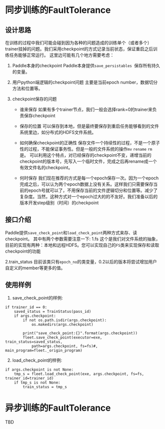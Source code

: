 # 同步训练的FaultTolerance
## 设计思路
在训练的过程中我们可能会碰到因为各种的问题造成的训练单个（或者多个）trainer挂掉的问题。我们采用checkpoint的方式记录当前状态，保证重启之后训练任务能够正常运行。
这里边可能有几个地方需要考虑：

1. Paddle本身的checkpoint
Paddle本身提供`save_persistables `保存所有持久的变量。

2. 用户python端逻辑的checkpoint问题
主要是当前epoch number，数据切分方法和位置等。

3. checkpoint保存的问题
   - 谁来保存
   如果有多个trainer节点，我们一般会选择rank=0的trainer来负责保存checkpoint

   - 保存的位置
   可以保存到本地，但是最终要保存到重启任务能够看到的文件系统里边，如分布式的HDFS文件系统。

   - 如何确保checkpoint的正确性
   保存文件一个持续性的过程，不是一个原子性的过程，不能保证事务性。但是一般的文件系统的操作`mv` `rename` `rm` 是。
   可以利用这个特点，对已经保存的checkpoint不变，递增当前的 checkpoint的版本号，先写入一个临时文件，完成之后再rename成一个有效文件名的checkpoint。

   - 何时保存
   我们现在推荐的方式是每一个epoch保存一次。因为一个epoch完成之后，可以认为两个epoch数据上没有关系。这样我们只需要保存当前的epoch号就可以了，不用保存当前的文件逻辑切分和位置等。减少了复杂度。当然，这种方式对一个epoch过大的的不友好。我们准备以后的版本开发step级别（时间）的checkpoint

## 接口介绍
Paddle提供`save_check_point`和`load_check_point`两种方式来存、读checkpoint。
其中有两个参数需要注意一下:
1.fs
这个是我们对文件系统的抽象，目前的实现有两种：本地和远程HDFS。您可以实现自己的`FS`类来实现保存和读取checkpoint的功能

2.train_status
目前该类只有`epoch_no`的类变量，0.2以后的版本将尝试增加用户自定义的member等更多的值。

## 使用样例
1. save_check_point的样例:

```
if trainer_id == 0:
    saved_status = TrainStatus(pass_id)
    if args.checkpoint:
        if not os.path.isdir(args.checkpoint):
            os.makedirs(args.checkpoint)

        print("save_check_point:{}".format(args.checkpoint))
        fleet.save_check_point(executor=exe, train_status=saved_status,
            path=args.checkpoint, fs=fs)#, main_program=fleet._origin_program)
```

2. load_check_point的样例:

```
if args.checkpoint is not None:
    tmp_s = fleet.load_check_point(exe, args.checkpoint, fs=fs, trainer_id=trainer_id)
    if tmp_s is not None:
        train_status = tmp_s
```


#  异步训练的FaultTolerance
TBD
